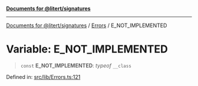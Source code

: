[**Documents for @litert/signatures**](../../README.md)

***

[Documents for @litert/signatures](../../README.md) / [Errors](../README.md) / E\_NOT\_IMPLEMENTED

# Variable: E\_NOT\_IMPLEMENTED

> `const` **E\_NOT\_IMPLEMENTED**: *typeof* `__class`

Defined in: [src/lib/Errors.ts:121](https://github.com/litert/signatures.js/blob/master/src/lib/Errors.ts#L121)
